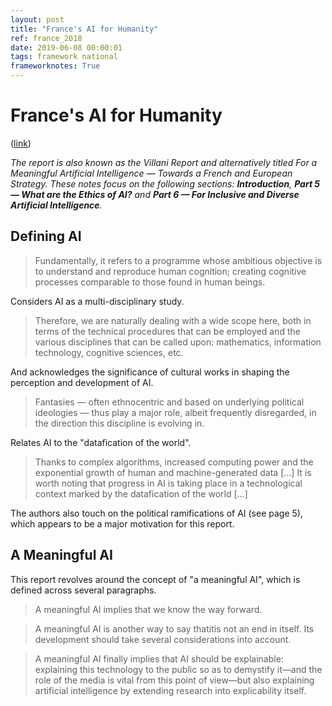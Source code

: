 ```yaml
---
layout: post
title: "France's AI for Humanity"
ref: france_2018
date: 2019-06-08 00:00:01
tags: framework national
frameworknotes: True
---
```


# France's AI for Humanity

([link](https://www.aiforhumanity.fr/en/))

*The report is also known as the Villani Report and alternatively titled For a Meaningful Artificial Intelligence — Towards a French and European Strategy. These notes focus on the following sections: **Introduction**, **Part 5 — What are the Ethics of AI?** and **Part 6 — For Inclusive and Diverse Artificial Intelligence**.*

## Defining AI

> Fundamentally, it refers to a programme whose ambitious objective is to understand and reproduce human cognition; creating cognitive processes comparable to those found in human beings.

Considers AI as a multi-disciplinary study.

> Therefore, we are naturally dealing with a wide scope here, both in terms of the technical procedures that can be employed and the various disciplines that can be called upon: mathematics, information technology, cognitive sciences, etc.

And acknowledges the significance of cultural works in shaping the perception and development of AI.

> Fantasies — often ethnocentric and based on underlying political ideologies — thus play a major role, albeit frequently disregarded, in the direction this discipline is evolving in.

Relates AI to the "datafication of the world".

> Thanks to complex algorithms, increased computing power and the exponential growth of human and machine-generated data [...] It is worth noting that progress in AI is taking place in a technological context marked by the datafication of the world [...]

The authors also touch on the political ramifications of AI (see page 5), which appears to be a major motivation for this report.

## A Meaningful AI

This report revolves around the concept of "a meaningful AI", which is defined across several paragraphs.

> A meaningful AI implies that we know the way forward.

> A meaningful AI is another way to say thatitis not an end in itself. Its development should take several considerations into account.

> A meaningful AI finally implies that AI should be explainable: explaining this technology to the public so as to demystify it—and the role of the media is vital from this point of view—but also explaining artificial intelligence by extending research into explicability itself.
